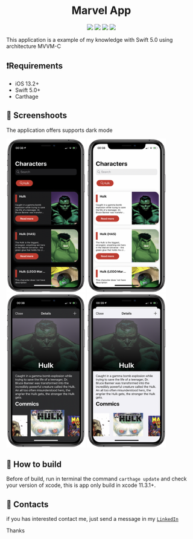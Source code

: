 <h1 align="center">Marvel App</h1>
<p align="center">
    <img src="https://img.shields.io/static/v1?label=Swift&message=5.0&style=plastic&logo=appveyo">
    <img src="https://img.shields.io/static/v1?label=Minimum%20iOS%20version&message=13.2&color=F76831&style=plastic&logo=appveyo">
    <img src="https://img.shields.io/static/v1?label=Architecture&message=MVVM-C&color=BAE9FF&style=plastic&logo=appveyo">
    <img src="https://img.shields.io/static/v1?label=Dark%20Mode&message=Enable&color=00FF00&style=plastic&logo=appveyo">
</p>

This application is a example of my knowledge with Swift 5.0 using architecture MVVM-C

## ❗️Requirements

- iOS 13.2+
- Swift 5.0+
- Carthage

## 📸 Screenshoots

The application offers supports  dark mode

<p>
<img src="./images/hulk_darkmode.png" alt="Screenshot" width="210" height="407">
 <img src="./images/hulk.png" alt="Screenshot" width="210" height="407">
 <img src="./images/detail_dark.png" alt="Screenshot" width="210" height="407">
 <img src="./images/detail.png" alt="Screenshot" width="210" height="407">
</p>

## 🧩 How to build

Before of build, run in terminal the command  `carthage update` and check your version of xcode, this is app only build in xcode 11.3.1+.

## 📱 Contacts

if you has interested contact me, just send a message in my  [`LinkedIn`](https://www.linkedin.com/in/danielrsousa/)

Thanks



